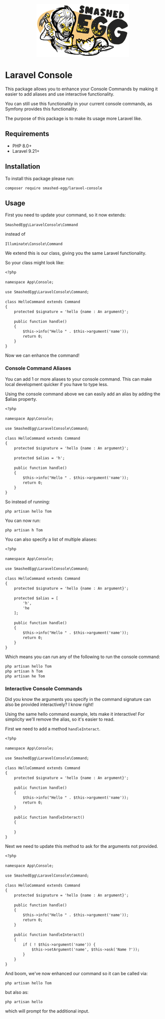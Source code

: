 <p align="center">
  <img src="https://raw.githubusercontent.com/smashed-egg/.github/05d922c99f1a3bddea88339064534566b941eca9/profile/main.jpg" width="300">
</p>

# Laravel Console

This package allows you to enhance your Console Commands by making it easier to add aliases and use interactive functionality.

You can still use this functionality in your current console commands, as Symfony provides this functionality.

The purpose of this package is to make its usage more Laravel like. 

## Requirements

* PHP 8.0+
* Laravel 9.21+

## Installation

To install this package please run:

```
composer require smashed-egg/laravel-console
```
## Usage

First you need to update your command, so it now extends:

`SmashedEgg\LaravelConsole\Command`

instead of

`Illuminate\Console\Command`

We extend this is our class, giving you the same Laravel functionality.

So your class might look like:

```
<?php

namespace App\Console;

use SmashedEgg\LaravelConsole\Command;

class HelloCommand extends Command
{
    protected $signature = 'hello {name : An argument}';

    public function handle()
    {
        $this->info("Hello " . $this->argument('name'));
        return 0;
    }
}
```

Now we can enhance the command!

### Console Command Aliases

You can add 1 or more aliases to your console command. 
This can make local development quicker if you have to type less.

Using the console command above we can easily add an alias by adding the $alias property.

```
<?php

namespace App\Console;

use SmashedEgg\LaravelConsole\Command;

class HelloCommand extends Command
{
    protected $signature = 'hello {name : An argument}';
    
    protected $alias = 'h';

    public function handle()
    {
        $this->info("Hello " . $this->argument('name'));
        return 0;
    }
}
```

So instead of running:

```
php artisan hello Tom
```

You can now run:

```
php artisan h Tom
```

You can also specify a list of multiple aliases:

```
<?php

namespace App\Console;

use SmashedEgg\LaravelConsole\Command;

class HelloCommand extends Command
{
    protected $signature = 'hello {name : An argument}';
    
    protected $alias = [
        'h',
        'he
    ];

    public function handle()
    {
        $this->info("Hello " . $this->argument('name'));
        return 0;
    }
}
```

Which means you can run any of the following to run the console command:

```
php artisan hello Tom
php artisan h Tom
php artisan he Tom
```

### Interactive Console Commands

Did you know the arguments you specify in the command signature can also be provided interactively? I know right!

Using the same hello command example, lets make it interactive! For simplicity we'll remove the alias, so it's easier to read.

First we need to add a method `handleInteract`.

```
<?php

namespace App\Console;

use SmashedEgg\LaravelConsole\Command;

class HelloCommand extends Command
{
    protected $signature = 'hello {name : An argument}';
   
    public function handle()
    {
        $this->info("Hello " . $this->argument('name'));
        return 0;
    }
    
    public function handleInteract()
    {
        
    }
}
```

Next we need to update this method to ask for the arguments not provided.

```
<?php

namespace App\Console;

use SmashedEgg\LaravelConsole\Command;

class HelloCommand extends Command
{
    protected $signature = 'hello {name : An argument}';
   
    public function handle()
    {
        $this->info("Hello " . $this->argument('name'));
        return 0;
    }
    
    public function handleInteract()
    {
        if ( ! $this->argument('name')) {
            $this->setArgument('name', $this->ask('Name ?'));
        }
    }
}
```

And boom, we've now enhanced our command so it can be called via:

```shell
php artisan hello Tom
```

but also as:

```shell
php artisan hello
```

which will prompt for the additional input.



